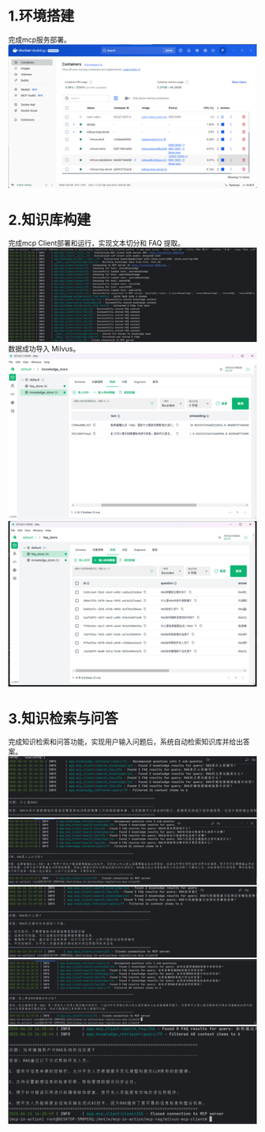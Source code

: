 # 1.环境搭建
完成mcp服务部署。
![img.png](部署mcp服务.png)

# 2.知识库构建
完成mcp Client部署和运行，实现文本切分和 FAQ 提取。
![img.png](载入文档.png)
数据成功导入 Milvus。
![img.png](数据库截图.png)
![img.png](数据库截图2.png)


# 3.知识检索与问答
完成知识检索和问答功能，实现用户输入问题后，系统自动检索知识库并给出答案。
![img.png](问答1.png)
![img.png](问答2.png)
![img.png](问答3.png)
![img.png](问答4.png)
![img.png](问答5.png)